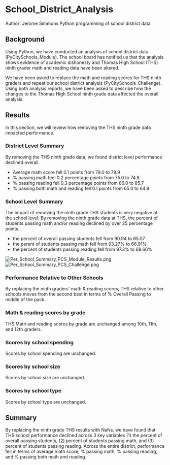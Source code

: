 # School_District_Analysis
Author: Jerome Simmons
Python programming of school district data

## Background
Using Python, we have conducted an analysis of school district data (PyCitySchools_Module). The school board has notified us that the analysis shows evidence of academic dishonesty and Thomas High School (THS) ninth grader math and reading data have been altered. 

We have been asked to replace the math and reading scores for THS ninth graders and repeat our school district analysis (PyCitySchools_Challenge). Using both analysis reports, we have been asked to describe how the changes to the Thomas High School ninth grade data affected the overall analysis.

## Results
In this section, we will review how removing the THS ninth grade data impacted performance.
### District Level Summary
By removing the THS ninth grade data, we found district level performance declined overall.
* Average math score fell 0.1 points from 79.0 to 78.9
* % passing math feel 0.2 percentage points from 75.0 to 74.8
* % passing reading fell 0.3 percentage points from 86.0 to 85.7
* % passing both math and reading fell 0.1 points from 65.0 to 64.9

### School Level Summary
The impact of removing the ninth grade THS students is very negative at the school level. By removing the ninth grade data at THS, the percent of students passing math and/or reading declined by over 25 percentage points.
* the percent of overall passing students fell from 90.94 to 65.07
* the perent of students passing math fell from  93.27% to 66.91%
* the percent of students passing reading fell from 97.3% to 69.66%

![Per_School_Summary_PCS_Module_Results.png](Per_School_Summary_PCS_Module_Results.png)
![Per_School_Summary_PCS_Challenge.png](Per_School_Summary_PCS_Challenge.png)

### Performance Relative to Other Schools
By replacing the ninth graders' math & reading scores, THS relative to other schools moves from the second best in terms of % Overall Passing to middle of the pack.

### Math & reading scores by grade
THS Math and reading scores by grade are unchanged among 10th, 11th, and 12th graders.

### Scores by school spending
Scores by school spending are unchanged.

### Scores by school size
Scores by school size are unchanged.

### Scores by school type
Scores by school type are unchanged.

## Summary
By replacing the ninth grade THS results with NaNs, we have found that THS school performance declined across 3 key variables (1) the percent of overall passing students, (2) percent of students passing math, and (3) percent of students passing reading. Across the entire district, performance fell in terms of average math score, % passing math, % passing reading, and % passing both math and reading. 
